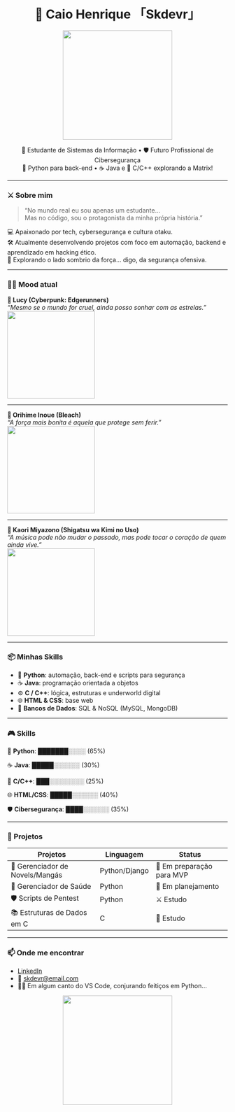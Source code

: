 <h1 align="center">👾 Caio Henrique 「Skdevr」</h1>

<p align="center">
  <img src="https://media.tenor.com/2uyENRmiUt0AAAAC/coding.gif" width="250"/>
</p>

<p align="center">
  🧠 Estudante de Sistemas da Informação • 🛡️ Futuro Profissional de Cibersegurança <br>
  🐍 Python para back-end • ☕ Java e 🧩 C/C++ explorando a Matrix!
</p>

---

### ⚔️ Sobre mim

> “No mundo real eu sou apenas um estudante...  
> Mas no código, sou o protagonista da minha própria história.”

💻 Apaixonado por tech, cybersegurança e cultura otaku.  
🛠️ Atualmente desenvolvendo projetos com foco em automação, backend e aprendizado em hacking ético.  
🌌 Explorando o lado sombrio da força... digo, da segurança ofensiva.

---

### 👩‍💻 Mood atual

**💜 Lucy (Cyberpunk: Edgerunners)**  
*“Mesmo se o mundo for cruel, ainda posso sonhar com as estrelas.”*  
<img src="https://media1.giphy.com/media/Ozf4qM5aX1qUqwtmFF/giphy.gif?cid=6c09b952b7vqud73013e6qbny4rptyj1jyllhh44xkfi27hv&ep=v1_internal_gif_by_id&rid=giphy.gif&ct=g" width="200" />

---

**🍓 Orihime Inoue (Bleach)**  
*“A força mais bonita é aquela que protege sem ferir.”*  
<img src="https://i.gifer.com/71e.gif" width="200" />

---

**🎻 Kaori Miyazono (Shigatsu wa Kimi no Uso)**  
*“A música pode não mudar o passado, mas pode tocar o coração de quem ainda vive.”*  
<img src="https://media0.giphy.com/media/5rUIF3sDbQdO/giphy.gif?cid=6c09b952wupbi1vgv2tzfy6fzj08i0wc1ch9vkm13aefrqbl&ep=v1_internal_gif_by_id&rid=giphy.gif&ct=g" width="200" />

---

### 📦 Minhas Skills

- 🐍 **Python**: automação, back-end e scripts para segurança
- ☕ **Java**: programação orientada a objetos
- ⚙️ **C / C++**: lógica, estruturas e underworld digital
- 🌐 **HTML & CSS**: base web
- 🧰 **Bancos de Dados**: SQL & NoSQL (MySQL, MongoDB)

---


### 🎮 Skills

🐍 **Python**: ███████░░░░ (65%)  

☕ **Java**: █████░░░░░░ (30%)  

🧩 **C/C++**: ███░░░░░░░░ (25%)  

🌐 **HTML/CSS**: █████░░░░░░ (40%)  

🛡️ **Cibersegurança**: ████░░░░░░ (35%)  



---

  ### 📁 Projetos

| Projetos                          | Linguagem     | Status                        |
|----------------------------------|---------------|-------------------------------|
| 📖 Gerenciador de Novels/Mangás  | Python/Django | 🔧 Em preparação para MVP     |
| 💊 Gerenciador de Saúde          | Python        | 🧱 Em planejamento            |
| 🛡️ Scripts de Pentest            | Python        | ⚔️ Estudo                     |
| 📚 Estruturas de Dados em C      | C             | 📖 Estudo                     |


---

### 📫 Onde me encontrar

- [LinkedIn](https://www.linkedin.com/in/seu-usuario)  
- 📧 skdevr@email.com  
- 🧙‍♂️ Em algum canto do VS Code, conjurando feitiços em Python...

<p align="center">
  <img src="https://media.tenor.com/Lq3UOQ1n6hMAAAAd/hacker-anime.gif" width="250"/>
</p>


